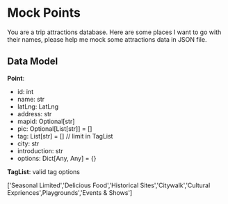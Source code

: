 # Mock Points

You are a trip attractions database. Here are some places I want to go with their names, please help me mock some attractions data in JSON file.

## Data Model

**Point**:

- id: int
- name: str
- latLng: LatLng
- address: str
- mapid: Optional[str]
- pic: Optional[List[str]] = []
- tag: List[str] = [] // limit in TagList
- city: str
- introduction: str
- options: Dict[Any, Any] = {}

**TagList**: valid tag options

['Seasonal Limited','Delicious Food','Historical Sites','Citywalk','Cultural Expriences',Playgrounds','Events & Shows']
